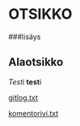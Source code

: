 # OTSIKKO

###lisäys

## Alaotsikko

*Test*i **test**i

[gitlog.txt](https://github.com/tramsair/ot-harjoitustyo/blob/master/laskarit/viikko1/gitlog.txt)

[komentorivi.txt](https://github.com/tramsair/ot-harjoitustyo/blob/master/laskarit/viikko1/komentorivi.txt)
